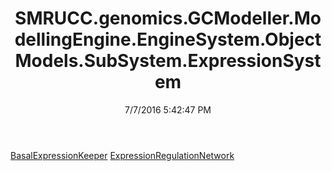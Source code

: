 ﻿---
title: SMRUCC.genomics.GCModeller.ModellingEngine.EngineSystem.ObjectModels.SubSystem.ExpressionSystem
date: 7/7/2016 5:42:47 PM
---

[BasalExpressionKeeper](T-SMRUCC.genomics.GCModeller.ModellingEngine.EngineSystem.ObjectModels.SubSystem.ExpressionSystem.BasalExpressionKeeper.html)
[ExpressionRegulationNetwork](T-SMRUCC.genomics.GCModeller.ModellingEngine.EngineSystem.ObjectModels.SubSystem.ExpressionSystem.ExpressionRegulationNetwork.html)
